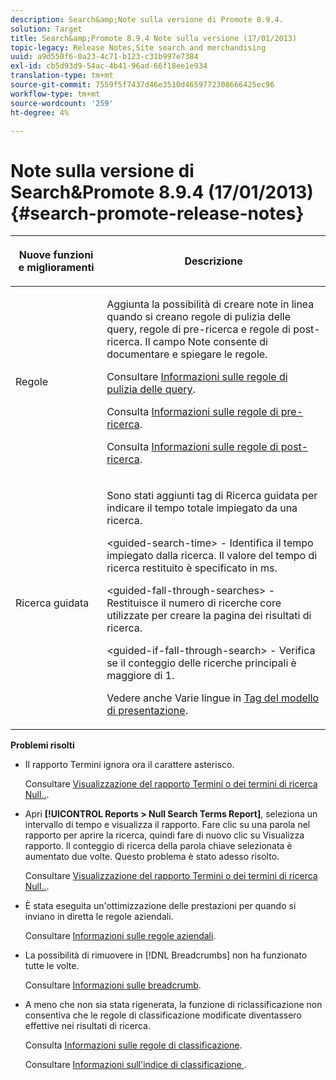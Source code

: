 ```yaml
---
description: Search&amp;Note sulla versione di Promote 8.9.4.
solution: Target
title: Search&amp;Promote 8.9.4 Note sulla versione (17/01/2013)
topic-legacy: Release Notes,Site search and merchandising
uuid: a9d550f6-0a23-4c71-b123-c31b997e7384
exl-id: cb5d93d9-54ac-4b41-96ad-66f18ee1e934
translation-type: tm+mt
source-git-commit: 7559f5f7437d46e3510d4659772308666425ec96
workflow-type: tm+mt
source-wordcount: '259'
ht-degree: 4%

---
```


# Note sulla versione di Search&amp;Promote 8.9.4 (17/01/2013){#search-promote-release-notes}

<table> 
 <thead> 
  <tr> 
   <th colname="col1" class="entry"> <p>Nuove funzioni e miglioramenti </p> </th> 
   <th colname="col2" class="entry"> <p>Descrizione </p> </th> 
  </tr> 
 </thead>
 <tbody> 
  <tr> 
   <td colname="col1"> <p>Regole </p> </td> 
   <td colname="col2"> <p> Aggiunta la possibilità di creare note in linea quando si creano regole di pulizia delle query, regole di pre-ricerca e regole di post-ricerca. Il campo Note consente di documentare e spiegare le regole. </p> <p>Consultare <a href="../c-about-rules-menu/c-about-query-cleaning-rules.md#concept_17F3CDDC3C8A4128AF092A82B777B86C" format="dita" scope="local"> Informazioni sulle regole di pulizia delle query</a>. </p> <p>Consulta <a href="../c-about-rules-menu/c-about-pre-search-rules.md#concept_5BF84BB6FACB4645BA9CB7496A01CD1F" format="dita" scope="local"> Informazioni sulle regole di pre-ricerca</a>. </p> <p>Consulta <a href="../c-about-rules-menu/c-about-post-search-rules.md#concept_AF6ADFCC0ADF4A788003964939917FDE" format="dita" scope="local"> Informazioni sulle regole di post-ricerca</a>. </p> </td> 
  </tr> 
  <tr> 
   <td colname="col1"> <p>Ricerca guidata </p> </td> 
   <td colname="col2"> <p> Sono stati aggiunti tag di Ricerca guidata per indicare il tempo totale impiegato da una ricerca. </p> <p> <span class="codeph"> &lt;guided-search-time&gt;</span> - Identifica il tempo impiegato dalla ricerca. Il valore del tempo di ricerca restituito è specificato in ms. </p> <p> <span class="codeph"> &lt;guided-fall-through-searches&gt;</span> - Restituisce il numero di ricerche core utilizzate per creare la pagina dei risultati di ricerca. </p> <p> <span class="codeph"> &lt;guided-if-fall-through-search&gt;</span> - Verifica se il conteggio delle ricerche principali è maggiore di 1. </p> <p>Vedere anche Varie lingue in <a href="../c-appendices/c-templates.md#reference_F1BBF616BCEC4AD7B2548ECD3CA74C64" format="dita" scope="local"> Tag del modello di presentazione</a>. </p> </td> 
  </tr> 
 </tbody> 
</table>

**Problemi risolti**

* Il rapporto Termini ignora ora il carattere asterisco.

   Consultare [Visualizzazione del rapporto Termini o dei termini di ricerca Null..](../c-about-reports-menu/c-about-reports-menu.md#task_53B7ED1582DD4B0E8376546A7AFC789A).

* Apri **[!UICONTROL Reports > Null Search Terms Report]**, seleziona un intervallo di tempo e visualizza il rapporto. Fare clic su una parola nel rapporto per aprire la ricerca, quindi fare di nuovo clic su Visualizza rapporto. Il conteggio di ricerca della parola chiave selezionata è aumentato due volte. Questo problema è stato adesso risolto.

   Consultare [Visualizzazione del rapporto Termini o dei termini di ricerca Null..](../c-about-reports-menu/c-about-reports-menu.md#task_53B7ED1582DD4B0E8376546A7AFC789A).

* È stata eseguita un&#39;ottimizzazione delle prestazioni per quando si inviano in diretta le regole aziendali.

   Consultare [Informazioni sulle regole aziendali](../c-about-rules-menu/c-about-business-rules.md#concept_2A93D76216754D3D8412CDEA00BD26BD).

* La possibilità di rimuovere in [!DNL Breadcrumbs] non ha funzionato tutte le volte.

   Consultare [Informazioni sulle breadcrumb](../c-about-design-menu/c-about-breadcrumbs.md#concept_FB8A943C594A4A1593B118141DA61F03).

* A meno che non sia stata rigenerata, la funzione di riclassificazione non consentiva che le regole di classificazione modificate diventassero effettive nei risultati di ricerca.

   Consulta [Informazioni sulle regole di classificazione](../c-about-rules-menu/c-about-ranking-rules.md#concept_F555C076759B4E81B925441CFE707397).

   Consultare [Informazioni sull&#39;indice di classificazione ](../c-about-index-menu/c-about-re-rank-index.md#concept_147B0A9FCD51451787DA898E06F7C692).

